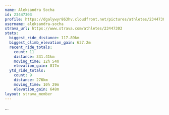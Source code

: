 ```yaml
---
name: Aleksandra Socha
id: 23447303
profile: https://dgalywyr863hv.cloudfront.net/pictures/athletes/23447303/14745546/4/large.jpg
username: aleksandra-socha
strava_url: https://www.strava.com/athletes/23447303
stats:
  biggest_ride_distance: 117.89km
  biggest_climb_elevation_gain: 637.2m
  recent_ride_totals:
    count: 11
    distance: 331.41km
    moving_time: 12h 54m
    elevation_gain: 817m
  ytd_ride_totals:
    count: 9
    distance: 276km
    moving_time: 10h 29m
    elevation_gain: 648m
layout: strava_member
--- 
```

...
